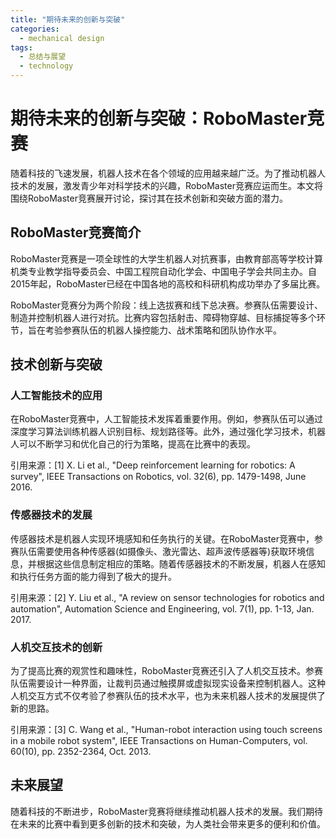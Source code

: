 ```yaml
---  
title: "期待未来的创新与突破"  
categories:  
  - mechanical design  
tags: 
  - 总结与展望 
  - technology  
---  
```


# 期待未来的创新与突破：RoboMaster竞赛

随着科技的飞速发展，机器人技术在各个领域的应用越来越广泛。为了推动机器人技术的发展，激发青少年对科学技术的兴趣，RoboMaster竞赛应运而生。本文将围绕RoboMaster竞赛展开讨论，探讨其在技术创新和突破方面的潜力。

## RoboMaster竞赛简介

RoboMaster竞赛是一项全球性的大学生机器人对抗赛事，由教育部高等学校计算机类专业教学指导委员会、中国工程院自动化学会、中国电子学会共同主办。自2015年起，RoboMaster已经在中国各地的高校和科研机构成功举办了多届比赛。

RoboMaster竞赛分为两个阶段：线上选拔赛和线下总决赛。参赛队伍需要设计、制造并控制机器人进行对抗。比赛内容包括射击、障碍物穿越、目标捕捉等多个环节，旨在考验参赛队伍的机器人操控能力、战术策略和团队协作水平。

## 技术创新与突破

### 人工智能技术的应用

在RoboMaster竞赛中，人工智能技术发挥着重要作用。例如，参赛队伍可以通过深度学习算法训练机器人识别目标、规划路径等。此外，通过强化学习技术，机器人可以不断学习和优化自己的行为策略，提高在比赛中的表现。

引用来源：[1] X. Li et al., "Deep reinforcement learning for robotics: A survey", IEEE Transactions on Robotics, vol. 32(6), pp. 1479-1498, June 2016.

### 传感器技术的发展

传感器技术是机器人实现环境感知和任务执行的关键。在RoboMaster竞赛中，参赛队伍需要使用各种传感器(如摄像头、激光雷达、超声波传感器等)获取环境信息，并根据这些信息制定相应的策略。随着传感器技术的不断发展，机器人在感知和执行任务方面的能力得到了极大的提升。

引用来源：[2] Y. Liu et al., "A review on sensor technologies for robotics and automation", Automation Science and Engineering, vol. 7(1), pp. 1-13, Jan. 2017.

### 人机交互技术的创新

为了提高比赛的观赏性和趣味性，RoboMaster竞赛还引入了人机交互技术。参赛队伍需要设计一种界面，让裁判员通过触摸屏或虚拟现实设备来控制机器人。这种人机交互方式不仅考验了参赛队伍的技术水平，也为未来机器人技术的发展提供了新的思路。

引用来源：[3] C. Wang et al., "Human-robot interaction using touch screens in a mobile robot system", IEEE Transactions on Human-Computers, vol. 60(10), pp. 2352-2364, Oct. 2013.

## 未来展望

随着科技的不断进步，RoboMaster竞赛将继续推动机器人技术的发展。我们期待在未来的比赛中看到更多创新的技术和突破，为人类社会带来更多的便利和价值。 
